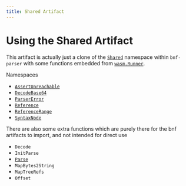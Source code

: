 ```yaml
---
title: Shared Artifact
---
```


# Using the Shared Artifact


This artifact is actually just a clone of the [`Shared`](/api/shared) namespace within `bnf-parser` with some functions embedded from [`wasm.Runner`](/api/wasm).

Namespaces

- [`AssertUnreachable`](/api/shared#assertunreachable)
- [`DecodeBase64`](/api/shared#decodebase64)
- [`ParserError`](/api/shared#parsererror)
- [`Reference`](/api/shared#reference)
- [`ReferenceRange`](/api/shared#referencerange)
- [`SyntaxNode`](/api/shared#syntaxnode)

There are also some extra functions which are purely there for the bnf artifacts to import, and not intended for direct use

- `Decode`
- `InitParse`
- [`Parse`](/api/wasm#runnerparse)
- `MapBytes2String`
- `MapTreeRefs`
- `Offset`